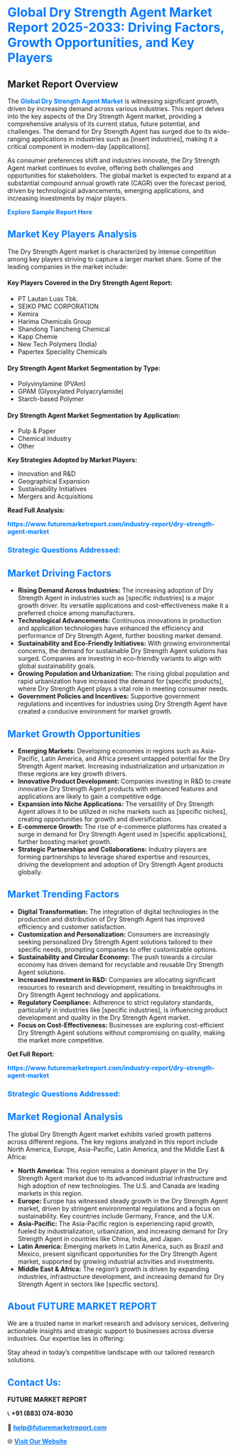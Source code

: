 <h1 style="color: #007BFF;">Global Dry Strength Agent Market Report 2025-2033: Driving Factors, Growth Opportunities, and Key Players</h1>

<section id="overview">
<h2>Market Report Overview</h2>
<p>The <a href="https://www.futuremarketreport.com/industry-report/dry-strength-agent-market" style="color: #007BFF; text-decoration: none;"><strong>Global Dry Strength Agent Market</strong></a> is witnessing significant growth, driven by increasing demand across various industries. This report delves into the key aspects of the Dry Strength Agent market, providing a comprehensive analysis of its current status, future potential, and challenges. The demand for Dry Strength Agent has surged due to its wide-ranging applications in industries such as [insert industries], making it a critical component in modern-day [applications].</p>
<p>As consumer preferences shift and industries innovate, the Dry Strength Agent market continues to evolve, offering both challenges and opportunities for stakeholders. The global market is expected to expand at a substantial compound annual growth rate (CAGR) over the forecast period, driven by technological advancements, emerging applications, and increasing investments by major players.</p>
</section>

<section id="overview">
<p><a href="https://www.futuremarketreport.com/request-sample/reportId=59914" style="color: #007BFF; text-decoration: none;"><strong>Explore Sample Report Here</strong></a></p>
</section>

<section id="key-players">
<h2 style="color: #007BFF;">Market Key Players Analysis</h2>
<p>The Dry Strength Agent market is characterized by intense competition among key players striving to capture a larger market share. Some of the leading companies in the market include:</p>
<h4>Key Players Covered in the Dry Strength Agent Report:</h4>
<ul><li>PT Lautan Luas Tbk.</li><li>SEIKO PMC CORPORATION</li><li>Kemira</li><li>Harima Chemicals Group</li><li>Shandong Tiancheng Chemical</li><li>Kapp Chemie</li><li>New Tech Polymers (India)</li><li>Papertex Speciality Chemicals</li></ul>
<h4>Dry Strength Agent Market Segmentation by Type:</h4>
<ul><li>Polyvinylamine (PVAm)</li><li>GPAM (Glyoxylated Polyacrylamide)</li><li>Starch-based Polymer</li></ul>

<h4>Dry Strength Agent Market Segmentation by Application:</h4>
<ul><li>Pulp &amp; Paper</li><li>Chemical Industry</li><li>Other</li></ul>
<p><strong>Key Strategies Adopted by Market Players:</strong></p>
<ul>
<li>Innovation and R&D</li>
<li>Geographical Expansion</li>
<li>Sustainability Initiatives</li>
<li>Mergers and Acquisitions</li>
</ul>
</section>

<section>
<p><strong>Read Full Analysis: </strong></p><a href="https://www.futuremarketreport.com/industry-report/dry-strength-agent-market" style="color: #007BFF; text-decoration: none;"><strong>https://www.futuremarketreport.com/industry-report/dry-strength-agent-market</strong></a>
<h3 style="color: #007BFF;">Strategic Questions Addressed:</h3>
</section>

<section id="driving-factors">
<h2 style="color: #007BFF;">Market Driving Factors</h2>
<ul>
<li><strong>Rising Demand Across Industries:</strong> The increasing adoption of Dry Strength Agent in industries such as [specific industries] is a major growth driver. Its versatile applications and cost-effectiveness make it a preferred choice among manufacturers.</li>
<li><strong>Technological Advancements:</strong> Continuous innovations in production and application technologies have enhanced the efficiency and performance of Dry Strength Agent, further boosting market demand.</li>
<li><strong>Sustainability and Eco-Friendly Initiatives:</strong> With growing environmental concerns, the demand for sustainable Dry Strength Agent solutions has surged. Companies are investing in eco-friendly variants to align with global sustainability goals.</li>
<li><strong>Growing Population and Urbanization:</strong> The rising global population and rapid urbanization have increased the demand for [specific products], where Dry Strength Agent plays a vital role in meeting consumer needs.</li>
<li><strong>Government Policies and Incentives:</strong> Supportive government regulations and incentives for industries using Dry Strength Agent have created a conducive environment for market growth.</li>
</ul>
</section>

<section id="growth-opportunities">
<h2 style="color: #007BFF;">Market Growth Opportunities</h2>
<ul>
<li><strong>Emerging Markets:</strong> Developing economies in regions such as Asia-Pacific, Latin America, and Africa present untapped potential for the Dry Strength Agent market. Increasing industrialization and urbanization in these regions are key growth drivers.</li>
<li><strong>Innovative Product Development:</strong> Companies investing in R&D to create innovative Dry Strength Agent products with enhanced features and applications are likely to gain a competitive edge.</li>
<li><strong>Expansion into Niche Applications:</strong> The versatility of Dry Strength Agent allows it to be utilized in niche markets such as [specific niches], creating opportunities for growth and diversification.</li>
<li><strong>E-commerce Growth:</strong> The rise of e-commerce platforms has created a surge in demand for Dry Strength Agent used in [specific applications], further boosting market growth.</li>
<li><strong>Strategic Partnerships and Collaborations:</strong> Industry players are forming partnerships to leverage shared expertise and resources, driving the development and adoption of Dry Strength Agent products globally.</li>
</ul>
</section>

<section id="trending-factors">
<h2 style="color: #007BFF;">Market Trending Factors</h2>
<ul>
<li><strong>Digital Transformation:</strong> The integration of digital technologies in the production and distribution of Dry Strength Agent has improved efficiency and customer satisfaction.</li>
<li><strong>Customization and Personalization:</strong> Consumers are increasingly seeking personalized Dry Strength Agent solutions tailored to their specific needs, prompting companies to offer customizable options.</li>
<li><strong>Sustainability and Circular Economy:</strong> The push towards a circular economy has driven demand for recyclable and reusable Dry Strength Agent solutions.</li>
<li><strong>Increased Investment in R&D:</strong> Companies are allocating significant resources to research and development, resulting in breakthroughs in Dry Strength Agent technology and applications.</li>
<li><strong>Regulatory Compliance:</strong> Adherence to strict regulatory standards, particularly in industries like [specific industries], is influencing product development and quality in the Dry Strength Agent market.</li>
<li><strong>Focus on Cost-Effectiveness:</strong> Businesses are exploring cost-efficient Dry Strength Agent solutions without compromising on quality, making the market more competitive.</li>
</ul>
</section>

<section>
<p><strong>Get Full Report: </strong></p><a href="https://www.futuremarketreport.com/industry-report/dry-strength-agent-market" style="color: #007BFF; text-decoration: none;"><strong>https://www.futuremarketreport.com/industry-report/dry-strength-agent-market</strong></a>
<h3 style="color: #007BFF;">Strategic Questions Addressed:</h3>
</section>


<section id="regional-analysis">
<h2 style="color: #007BFF;">Market Regional Analysis</h2>
<p>The global Dry Strength Agent market exhibits varied growth patterns across different regions. The key regions analyzed in this report include North America, Europe, Asia-Pacific, Latin America, and the Middle East & Africa:</p>
<ul>
<li><strong>North America:</strong> This region remains a dominant player in the Dry Strength Agent market due to its advanced industrial infrastructure and high adoption of new technologies. The U.S. and Canada are leading markets in this region.</li>
<li><strong>Europe:</strong> Europe has witnessed steady growth in the Dry Strength Agent market, driven by stringent environmental regulations and a focus on sustainability. Key countries include Germany, France, and the U.K.</li>
<li><strong>Asia-Pacific:</strong> The Asia-Pacific region is experiencing rapid growth, fueled by industrialization, urbanization, and increasing demand for Dry Strength Agent in countries like China, India, and Japan.</li>
<li><strong>Latin America:</strong> Emerging markets in Latin America, such as Brazil and Mexico, present significant opportunities for the Dry Strength Agent market, supported by growing industrial activities and investments.</li>
<li><strong>Middle East & Africa:</strong> The region’s growth is driven by expanding industries, infrastructure development, and increasing demand for Dry Strength Agent in sectors like [specific sectors].</li>
</ul>
</section>

<footer>
<h2 style="color: #007BFF;">About FUTURE MARKET REPORT</h2>
<p>We are a trusted name in market research and advisory services, delivering actionable insights and strategic support to businesses across diverse industries. Our expertise lies in offering:</p>

<p>Stay ahead in today’s competitive landscape with our tailored research solutions.</p>

<h2 style="color: #007BFF;">Contact Us:</h2>
<p><strong>FUTURE MARKET REPORT</strong></p>
<p>📞 <strong>+91 (883) 074-8030</strong></p>
<p>📧 <strong><a href="mailto:help@futuremarketreport.com" style="color: #007BFF;">help@futuremarketreport.com</a></strong></p>
<p>🌐 <strong><a href="https://www.futuremarketreport.com/" style="color: #007BFF;">Visit Our Website</a></strong></p>
</footer>